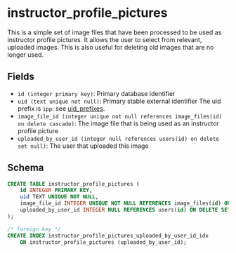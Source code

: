 # instructor_profile_pictures

This is a simple set of image files that have been processed to be used as
instructor profile pictures. It allows the user to select from relevant, uploaded
images. This is also useful for deleting old images that are no longer used.

## Fields

-   `id (integer primary key)`: Primary database identifier
-   `uid (text unique not null)`: Primary stable external identifier The
    uid prefix is `ipp`: see [uid_prefixes](../uid_prefixes.md).
-   `image_file_id (integer unique not null references image_files(id) on delete cascade)`:
    The image file that is being used as an instructor profile picture
-   `uploaded_by_user_id (integer null references users(id) on delete set null)`:
    The user that uploaded this image

## Schema

```sql
CREATE TABLE instructor_profile_pictures (
    id INTEGER PRIMARY KEY,
    uid TEXT UNIQUE NOT NULL,
    image_file_id INTEGER UNIQUE NOT NULL REFERENCES image_files(id) ON DELETE CASCADE,
    uploaded_by_user_id INTEGER NULL REFERENCES users(id) ON DELETE SET NULL
);

/* foreign key */
CREATE INDEX instructor_profile_pictures_uploaded_by_user_id_idx
    ON instructor_profile_pictures (uploaded_by_user_id);
```
